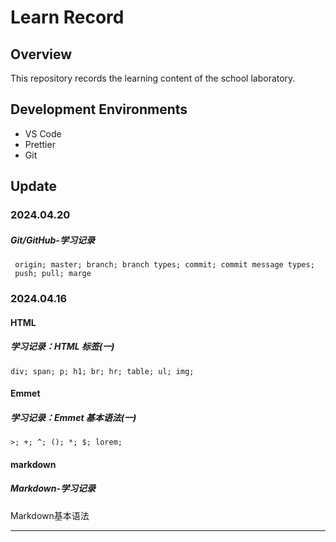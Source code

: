 # Learn Record
## Overview
This repository records the learning content of the school laboratory.

## Development Environments
+ VS Code
+ Prettier
+ Git

## Update

### 2024.04.20
##### Git/GitHub-学习记录
```
 origin; master; branch; branch types; commit; commit message types;
 push; pull; marge
```
### 2024.04.16
#### HTML
##### 学习记录：HTML 标签(一)
```
div; span; p; h1; br; hr; table; ul; img;
```

#### Emmet
##### 学习记录：Emmet 基本语法(一)
```
>; +; ^; (); *; $; lorem;
```

#### markdown
##### Markdown-学习记录
Markdown基本语法
***
